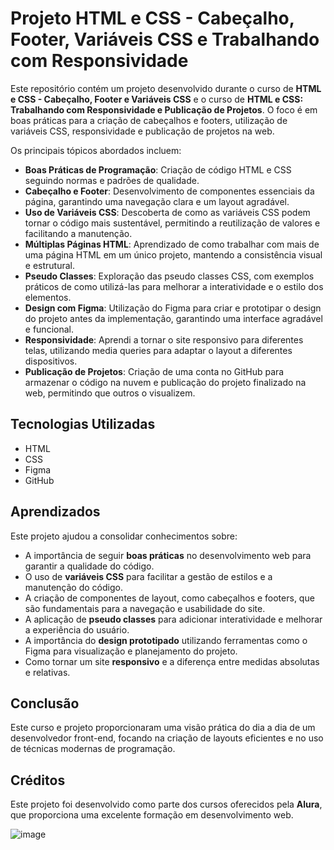 # Projeto HTML e CSS - Cabeçalho, Footer, Variáveis CSS e Trabalhando com Responsividade

Este repositório contém um projeto desenvolvido durante o curso de **HTML e CSS - Cabeçalho, Footer e Variáveis CSS** e o curso de **HTML e CSS: Trabalhando com Responsividade e Publicação de Projetos**. O foco é em boas práticas para a criação de cabeçalhos e footers, utilização de variáveis CSS, responsividade e publicação de projetos na web.

 Os principais tópicos abordados incluem:

- **Boas Práticas de Programação**: Criação de código HTML e CSS seguindo normas e padrões de qualidade.
- **Cabeçalho e Footer**: Desenvolvimento de componentes essenciais da página, garantindo uma navegação clara e um layout agradável.
- **Uso de Variáveis CSS**: Descoberta de como as variáveis CSS podem tornar o código mais sustentável, permitindo a reutilização de valores e facilitando a manutenção.
- **Múltiplas Páginas HTML**: Aprendizado de como trabalhar com mais de uma página HTML em um único projeto, mantendo a consistência visual e estrutural.
- **Pseudo Classes**: Exploração das pseudo classes CSS, com exemplos práticos de como utilizá-las para melhorar a interatividade e o estilo dos elementos.
- **Design com Figma**: Utilização do Figma para criar e prototipar o design do projeto antes da implementação, garantindo uma interface agradável e funcional.
- **Responsividade**: Aprendi a tornar o site responsivo para diferentes telas, utilizando media queries para adaptar o layout a diferentes dispositivos.
- **Publicação de Projetos**: Criação de uma conta no GitHub para armazenar o código na nuvem e publicação do projeto finalizado na web, permitindo que outros o visualizem.

## Tecnologias Utilizadas

- HTML
- CSS
- Figma
- GitHub

## Aprendizados

Este projeto ajudou a consolidar conhecimentos sobre:

- A importância de seguir **boas práticas** no desenvolvimento web para garantir a qualidade do código.
- O uso de **variáveis CSS** para facilitar a gestão de estilos e a manutenção do código.
- A criação de componentes de layout, como cabeçalhos e footers, que são fundamentais para a navegação e usabilidade do site.
- A aplicação de **pseudo classes** para adicionar interatividade e melhorar a experiência do usuário.
- A importância do **design prototipado** utilizando ferramentas como o Figma para visualização e planejamento do projeto.
- Como tornar um site **responsivo** e a diferença entre medidas absolutas e relativas.

## Conclusão

Este curso e projeto proporcionaram uma visão prática do dia a dia de um desenvolvedor front-end, focando na criação de layouts eficientes e no uso de técnicas modernas de programação.

## Créditos

Este projeto foi desenvolvido como parte dos cursos oferecidos pela **Alura**, que proporciona uma excelente formação em desenvolvimento web.


![image](https://github.com/user-attachments/assets/98c4ff7d-f49a-443f-89c6-ce11d2877d21)
